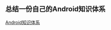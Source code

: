 ## 总结一份自己的Android知识体系   
[Android知识体系](http://naotu.baidu.com/file/ffe9c0b831d1a22b5ad82582b49fe3c9)
